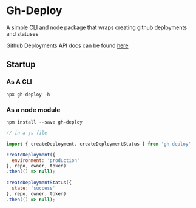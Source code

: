 # Gh-Deploy
A simple CLI and node package that wraps creating github deployments and statuses

Github Deployments API docs can be found [here](https://developer.github.com/v3/repos/deployments/)
## Startup

### As A CLI

`npx gh-deploy -h`

### As a node module

`npm install --save gh-deploy`

```js
// in a js file

import { createDeployment, createDeploymentStatus } from 'gh-deploy'

createDeployment({
  environment: 'production'
}, repo, owner, token)
.then(() => null);

createDeploymentStatus({
  state: 'success'
}, repo, owner, token)
.then(() => null);
```
